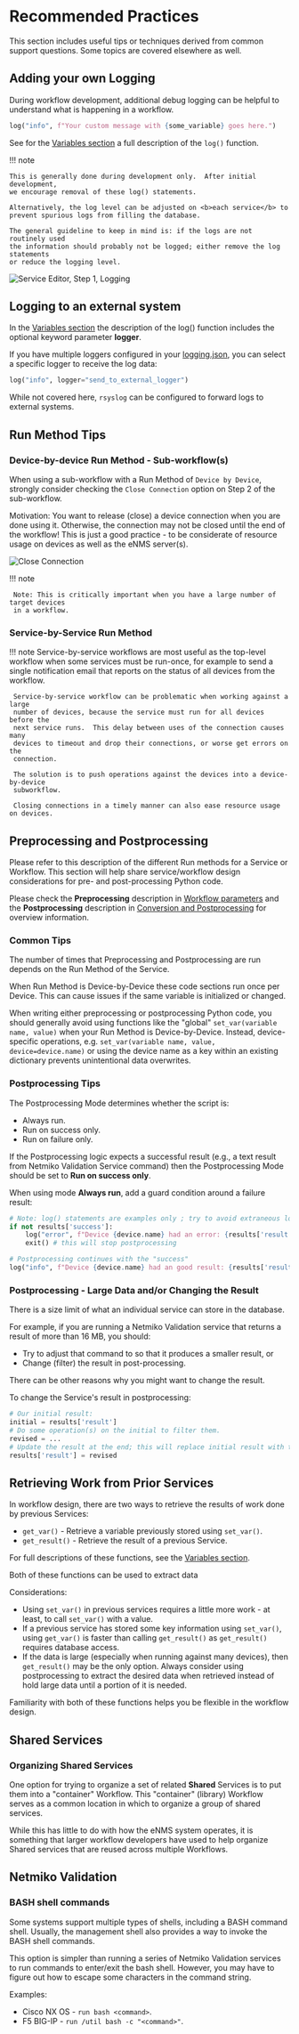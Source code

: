 # Recommended Practices

This section includes useful tips or techniques derived from common support
questions.  Some topics are covered elsewhere as well.  

## Adding your own Logging 

During workflow development, additional debug logging can be helpful to
understand what is happening in a workflow.

```python
log("info", f"Your custom message with {some_variable} goes here.")
```

See for the [Variables section](../../automation/services/#variables) a full
description of the `log()` function.

!!! note

    This is generally done during development only.  After initial development, 
    we encourage removal of these log() statements.
        
    Alternatively, the log level can be adjusted on <b>each service</b> to
    prevent spurious logs from filling the database.
    
    The general guideline to keep in mind is: if the logs are not routinely used
    the information should probably not be logged; either remove the log statements
    or reduce the logging level.

![Service Editor, Step 1, Logging](../_static/automation/services/service_editor_step1_logging.png)

## Logging to an external system

In the [Variables section](../../automation/services/#variables) the description of
the log() function includes the optional keyword parameter **logger**.

If you have multiple loggers configured in your 
[logging.json](../../base/installation/#loggingjson), you can select a specific 
logger to receive the log data: 
```python
log("info", logger="send_to_external_logger")
``` 

While not covered here, `rsyslog` can be configured to forward logs to external
systems. 

## Run Method Tips  

### Device-by-device Run Method - Sub-workflow(s)  

When using a sub-workflow with a Run Method of `Device by Device`,  
strongly consider checking the `Close Connection` option on Step 2 of the
sub-workflow.

Motivation: You want to release (close) a device connection when you are done using it.
Otherwise, the connection may not be closed until the end of the workflow!  This is just
a good practice - to be considerate of resource usage on devices as well as the eNMS 
server(s).

![Close Connection](../_static/automation/services/service_editor_workflow_close_connection.png)

!!! note
     
     Note: This is critically important when you have a large number of target devices
     in a workflow.

### Service-by-Service Run Method  

!!! note
     Service-by-service workflows are most useful as the top-level workflow when
     some services must be run-once, for example to send a single notification
     email that reports on the status of all devices from the workflow.

     Service-by-service workflow can be problematic when working against a large
     number of devices, because the service must run for all devices before the
     next service runs.  This delay between uses of the connection causes many
     devices to timeout and drop their connections, or worse get errors on the
     connection.

     The solution is to push operations against the devices into a device-by-device
     subworkflow.
     
     Closing connections in a timely manner can also ease resource usage on devices.

## Preprocessing and Postprocessing 

Please refer to this description of the different Run methods for a Service
or Workflow. This section will help share service/workflow design
considerations for pre- and post-processing Python code. 

Please check the **Preprocessing** description in 
[Workflow parameters](../../automation/services/#workflow-parameters) and the 
**Postprocessing** description in 
[Conversion and Postprocessing](../../automation/services/#conversion-and-postprocessing)
for overview information.

### Common Tips 

The number of times that Preprocessing and Postprocessing are run depends on the 
Run Method of the Service. 

When Run Method is Device-by-Device these code sections run once per Device.
This can cause issues if the same variable is initialized or changed.

When writing either preprocessing or postprocessing Python code, you should generally 
avoid using functions like the "global" `set_var(variable name, value)` when your 
Run Method is Device-by-Device.  Instead, device-specific operations, e.g.
`set_var(variable name, value, device=device.name)` or using the device name as a
key within an existing dictionary prevents unintentional data overwrites.

### Postprocessing Tips 

The Postprocessing Mode determines whether the script is:

- Always run.
- Run on success only.
- Run on failure only.

If the Postprocessing logic expects a successful result (e.g., a text result from 
Netmiko Validation Service command) then the Postprocessing Mode should be set to 
**Run on success only**.

When using mode **Always run**, add a guard condition around a failure result:

```python
# Note: log() statements are examples only ; try to avoid extraneous logging. 
if not results['success']:
    log("error", f"Device {device.name} had an error: {results['result']}")
    exit() # this will stop postprocessing 

# Postprocessing continues with the "success"  
log("info", f"Device {device.name} had an good result: {results['result']}")
```    

### Postprocessing - Large Data and/or Changing the Result 

There is a size limit of what an individual service can store in the database.

For example, if you are running a Netmiko Validation service that returns a result 
of more than 16 MB, you should:

- Try to adjust that command to so that it produces a smaller result, or 
- Change (filter) the result in post-processing.

There can be other reasons why you might want to change the result.

To change the Service's result in postprocessing:
```python
# Our initial result: 
initial = results['result']
# Do some operation(s) on the initial to filter them.
revised = ...   
# Update the result at the end; this will replace initial result with the revised one.
results['result'] = revised 
```

## Retrieving Work from Prior Services

In workflow design, there are two ways to retrieve the results of work done by 
previous Services:

- `get_var()` - Retrieve a variable previously stored using `set_var()`.
- `get_result()` - Retrieve the result of a previous Service.
    
For full descriptions of these functions, see the 
[Variables section](../../automation/services/#variables).

Both of these functions can be used to extract data

Considerations:

- Using `set_var()` in previous services requires a little more work - at least, 
  to call `set_var()` with a value.
- If a previous service has stored some key information using `set_var()`, using 
  `get_var()` is faster than calling `get_result()` as `get_result()` requires
   database access.
- If the data is large (especially when running against many devices), then 
  `get_result()` may be the only option.  Always consider using postprocessing
  to extract the desired data when retrieved instead of hold large data until a
  portion of it is needed.

Familiarity with both of these functions helps you be flexible in the workflow design.  

## Shared Services 

### Organizing Shared Services 

One option for trying to organize a set of related **Shared** Services is to put them 
into a "container" Workflow.  This "container" (library) Workflow serves as 
a common location in which to organize a group of shared services.

While this has little to do with how the eNMS system operates, it is something that 
larger workflow developers have used to help organize Shared services that are reused
across multiple Workflows.  

## Netmiko Validation 

### BASH shell commands 

Some systems support multiple types of shells, including a BASH command shell. 
Usually, the management shell also provides a way to invoke the BASH shell commands.

This option is simpler than running a series of Netmiko Validation services to run 
commands to enter/exit the bash shell.  However, you may have to figure out how to 
escape some characters in the command string. 

Examples:  

- Cisco NX OS - `run bash <command>`.
- F5 BIG-IP - `run /util bash -c "<command>"`.